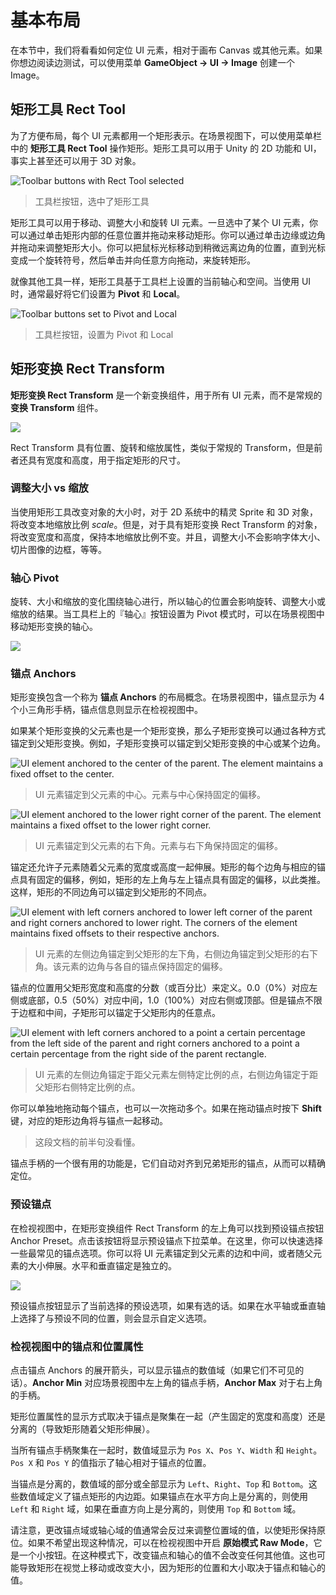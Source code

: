 <!-- # Basic Layout -->
# 基本布局

<!-- In this section we’ll look at how you can position UI elements relative to the Canvas and each other. If you want to test yourself while reading, you can create an Image using the menu **GameObject -> UI -> Image**. -->

在本节中，我们将看看如何定位 UI 元素，相对于画布 Canvas 或其他元素。如果你想边阅读边测试，可以使用菜单 **GameObject -> UI -> Image** 创建一个 Image。

<!-- ## The Rect Tool -->
## 矩形工具 Rect Tool

<!-- Every UI element is represented as a rectangle for layout purposes. This rectangle can be manipulated in the Scene View using the **Rect Tool** in the toolbar. The Rect Tool is used both for Unity’s 2D features and for UI, and in fact can be used even for 3D objects as well. -->

为了方便布局，每个 UI 元素都用一个矩形表示。在场景视图下，可以使用菜单栏中的 **矩形工具 Rect Tool** 操作矩形。矩形工具可以用于 Unity 的 2D 功能和 UI，事实上甚至还可以用于 3D 对象。

![Toolbar buttons with Rect Tool selected](https://docs.unity3d.com/uploads/Main/GUI_Rect_Tool_Button.png)
<!-- > Toolbar buttons with Rect Tool selected -->
> 工具栏按钮，选中了矩形工具

<!-- The Rect Tool can be used to move, resize and rotate UI elements. Once you have selected a UI element, you can move it by clicking anywhere inside the rectangle and dragging. You can resize it by clicking on the edges or corners and dragging. The element can be rotated by hovering the cursor slightly away from the corners until the mouse cursor looks like a rotation symbol. You can then click and drag in either direction to rotate. -->

矩形工具可以用于移动、调整大小和旋转 UI 元素。一旦选中了某个 UI 元素，你可以通过单击矩形内部的任意位置并拖动来移动矩形。你可以通过单击边缘或边角并拖动来调整矩形大小。你可以把鼠标光标移动到稍微远离边角的位置，直到光标变成一个旋转符号，然后单击并向任意方向拖动，来旋转矩形。

<!-- Just like the other tools, the Rect Tool uses the current pivot mode and space, set in the toolbar. When working with UI it’s usually a good idea to keep those set to **Pivot** and **Local**. -->

就像其他工具一样，矩形工具基于工具栏上设置的当前轴心和空间。当使用 UI 时，通常最好将它们设置为 **Pivot** 和 **Local**。

![Toolbar buttons set to Pivot and Local](https://docs.unity3d.com/uploads/Main/GUI_Pivot_Local_Buttons.png)
<!-- > Toolbar buttons set to Pivot and Local -->
> 工具栏按钮，设置为 Pivot 和 Local

<!-- ## Rect Transform -->
## 矩形变换 Rect Transform

<!-- The **Rect Transform** is a new transform component that is used for all UI elements instead of the regular **Transform** component. -->

**矩形变换 Rect Transform** 是一个新变换组件，用于所有 UI 元素，而不是常规的 **变换 Transform** 组件。

![](https://docs.unity3d.com/uploads/Main/UI_RectTransform.png)

<!-- Rect Transforms have position, rotation, and scale just like regular Transforms, but it also has a width and height, used to specify the dimensions of the rectangle. -->

Rect Transform 具有位置、旋转和缩放属性，类似于常规的 Transform，但是前者还具有宽度和高度，用于指定矩形的尺寸。

<!-- ### Resizing Versus Scaling -->
### 调整大小 vs 缩放

<!-- When the Rect Tool is used to change the size of an object, normally for Sprites in the 2D system and for 3D objects it will change the local _scale_ of the object. However, when it’s used on an object with a Rect Transform on it, it will instead change the width and the height, keeping the local scale unchanged. This resizing will not affect font sizes, border on sliced images, and so on. -->

当使用矩形工具改变对象的大小时，对于 2D 系统中的精灵 Sprite 和 3D 对象，将改变本地缩放比例 _scale_。但是，对于具有矩形变换 Rect Transform 的对象，将改变宽度和高度，保持本地缩放比例不变。并且，调整大小不会影响字体大小、切片图像的边框，等等。

<!-- ### Pivot -->
### 轴心 Pivot

<!-- Rotations, size, and scale modifications occur around the pivot so the position of the pivot affects the outcome of a rotation, resizing, or scaling. When the toolbar Pivot button is set to Pivot mode, the pivot of a Rect Transform can be moved in the Scene View. -->

旋转、大小和缩放的变化围绕轴心进行，所以轴心的位置会影响旋转、调整大小或缩放的结果。当工具栏上的『轴心』按钮设置为 Pivot 模式时，可以在场景视图中移动矩形变换的轴心。

![](https://docs.unity3d.com/uploads/Main/UI_PivotRotate.png)

<!-- ### Anchors -->
### 锚点 Anchors

<!-- Rect Transforms include a layout concept called **anchors**. Anchors are shown as four small triangular handles in the Scene View and anchor information is also shown in the Inspector. -->

矩形变换包含一个称为 **锚点 Anchors** 的布局概念。在场景视图中，锚点显示为 4 个小三角形手柄，锚点信息则显示在检视视图中。

<!-- If the parent of a Rect Transform is also a Rect Transform, the child Rect Transform can be anchored to the parent Rect Transform in various ways. For example, the child can be anchored to the center of the parent, or to one of the corners. -->

如果某个矩形变换的父元素也是一个矩形变换，那么子矩形变换可以通过各种方式锚定到父矩形变换。例如，子矩形变换可以锚定到父矩形变换的中心或某个边角。

![UI element anchored to the center of the parent. The element maintains a fixed offset to the center.](https://docs.unity3d.com/uploads/Main/UI_Anchored1.gif)
<!-- > UI element anchored to the center of the parent. The element maintains a fixed offset to the center. -->
>  UI 元素锚定到父元素的中心。元素与中心保持固定的偏移。

![UI element anchored to the lower right corner of the parent. The element maintains a fixed offset to the lower right corner.](https://docs.unity3d.com/uploads/Main/UI_Anchored2.gif)
<!-- > UI element anchored to the lower right corner of the parent. The element maintains a fixed offset to the lower right corner. -->
> UI 元素锚定到父元素的右下角。元素与右下角保持固定的偏移。

<!-- The anchoring also allows the child to stretch together with the width or height of the parent. Each corner of the rectangle has a fixed offset to its corresponding anchor, i.e. the top left corner of the rectangle has a fixed offset to the top left anchor, etc. This way the different corners of the rectangle can be anchored to different points in the parent rectangle. -->

锚定还允许子元素随着父元素的宽度或高度一起伸展。矩形的每个边角与相应的锚点具有固定的偏移，例如，矩形的左上角与左上锚点具有固定的偏移，以此类推。这样，矩形的不同边角可以锚定到父矩形的不同点。

![UI element with left corners anchored to lower left corner of the parent and right corners anchored to lower right. The corners of the element maintains fixed offsets to their respective anchors.](https://docs.unity3d.com/uploads/Main/UI_Anchored3.gif)
<!-- > UI element with left corners anchored to lower left corner of the parent and right corners anchored to lower right. The corners of the element maintains fixed offsets to their respective anchors. -->
> UI 元素的左侧边角锚定到父矩形的左下角，右侧边角锚定到父矩形的右下角。该元素的边角与各自的锚点保持固定的偏移。

<!-- The positions of the anchors are defined in fractions (or percentages) of the parent rectangle width and height. 0.0 (0%) corresponds to the left or bottom side, 0.5 (50%) to the middle, and 1.0 (100%) to the right or top side. But anchors are not limited to the sides and middle; they can be anchored to any point within the parent rectangle. -->

锚点的位置用父矩形宽度和高度的分数（或百分比）来定义。0.0（0%）对应左侧或底部，0.5（50%）对应中间，1.0（100%）对应右侧或顶部。但是锚点不限于边框和中间，子矩形可以锚定于父矩形内的任意点。

![UI element with left corners anchored to a point a certain percentage from the left side of the parent and right corners anchored to a point a certain percentage from the right side of the parent rectangle.](https://docs.unity3d.com/uploads/Main/UI_Anchored4.gif)
<!-- > UI element with left corners anchored to a point a certain percentage from the left side of the parent and right corners anchored to a point a certain percentage from the right side of the parent rectangle. -->
> UI 元素的左侧边角锚定于距父元素左侧特定比例的点，右侧边角锚定于距父矩形右侧特定比例的点。

<!-- You can drag each of the anchors individually, or if they are together, you can drag them together by clicking in the middle in between them and dragging. If you hold down **Shift** key while dragging an anchor, the corresponding corner of the rectangle will move together with the anchor. -->

你可以单独地拖动每个锚点，也可以一次拖动多个。如果在拖动锚点时按下 **Shift** 键，对应的矩形边角将与锚点一起移动。

> 这段文档的前半句没看懂。

<!-- A useful feature of the anchor handles is that they automatically snap to the anchors of sibling rectangles to allow for precise positioning. -->

锚点手柄的一个很有用的功能是，它们自动对齐到兄弟矩形的锚点，从而可以精确定位。

<!-- ### Anchor presets -->
### 预设锚点

<!-- In the Inspector, the Anchor Preset button can be found in the upper left corner of the Rect Transform component. Clicking the button brings up the Anchor Presets dropdown. From here you can quickly select from some of the most common anchoring options. You can anchor the UI element to the sides or middle of the parent, or stretch together with the parent size. The horizontal and vertical anchoring is independent. -->

在检视视图中，在矩形变换组件 Rect Transform 的左上角可以找到预设锚点按钮 Anchor Preset。点击该按钮将显示预设锚点下拉菜单。在这里，你可以快速选择一些最常见的锚点选项。你可以将 UI 元素锚定到父元素的边和中间，或者随父元素的大小伸展。水平和垂直锚定是独立的。

![](https://docs.unity3d.com/uploads/Main/UI_AnchorPreset.png)

<!-- The Anchor Presets buttons displays the currently selected preset option if there is one. If the anchors on either the horizontal or vertical axis are set to different positions than any of the presets, the custom options is shown. -->

预设锚点按钮显示了当前选择的预设选项，如果有选的话。如果在水平轴或垂直轴上选择了与预设不同的位置，则会显示自定义选项。

<!-- ### Anchor and position fields in the Inspector -->
### 检视视图中的锚点和位置属性

<!-- You can click the Anchors expansion arrow to reveal the anchor number fields if they are not already visible. **Anchor Min** corresponds to the lower left anchor handle in the Scene View, and **Anchor Max** corresponds to the upper right handle. -->

点击锚点 Anchors 的展开箭头，可以显示锚点的数值域（如果它们不可见的话）。**Anchor Min** 对应场景视图中左上角的锚点手柄，**Anchor Max** 对于右上角的手柄。

<!-- The position fields of rectangle are shown differently depending on whether the anchors are together (which produces a fixed width and height) or separated (which causes the rectangle to stretch together with the parent rectangle). -->

矩形位置属性的显示方式取决于锚点是聚集在一起（产生固定的宽度和高度）还是分离的（导致矩形随着父矩形伸展）。

<!-- When all the anchor handles are together the fields displayed are Pos X, Pos Y, Width and Height. The Pos X and Pos Y values indicate the position of the pivot relative to the anchors. -->

当所有锚点手柄聚集在一起时，数值域显示为 `Pos X`、`Pos Y`、`Width` 和 `Height`。`Pos X` 和 `Pos Y` 的值指示了轴心相对于锚点的位置。

<!-- When the anchors are separated the fields can change partially or completely to Left, Right, Top and Bottom. These fields define the padding inside the rectangle defined by the anchors. The Left and Right fields are used if the anchors are separated horizontally and the Top and Bottom fields are used if they are separated vertically. -->

当锚点是分离的，数值域的部分或全部显示为 `Left`、`Right`、`Top` 和 `Bottom`。这些数值域定义了锚点矩形的内边距。如果锚点在水平方向上是分离的，则使用 `Left` 和 `Right` 域，如果在垂直方向上是分离的，则使用 `Top` 和 `Bottom` 域。

<!-- Note that changing the values in the anchor or pivot fields will normally counter-adjust the positioning values in order to make the rectangle stay in place. If cases where this is not desired, the **Raw Mode** can be enabled using a small button in the Inspector. This causes the anchor and pivot value to be able to be changed without any other values changing as a result. This will likely cause the rectangle to be visually moved or resized, since its position and size is dependent on the anchor and pivot values. -->

请注意，更改锚点域或轴心域的值通常会反过来调整位置域的值，以使矩形保持原位。如果不希望出现这种情况，可以在检视视图中开启 **原始模式 Raw Mode**，它是一个小按钮。在这种模式下，改变锚点和轴心的值不会改变任何其他值。这也可能导致矩形在视觉上移动或改变大小，因为矩形的位置和大小取决于锚点和轴心的值。
